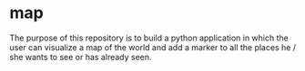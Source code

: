 # map
The purpose of this repository is to build a python application in which the user can visualize a map of the world and add a marker to all the places he / she wants to see or has already seen.
